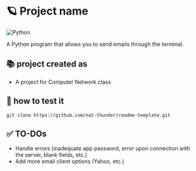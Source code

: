 # 🪐 Project name
![Python](https://img.shields.io/badge/python-3670A0?style=for-the-badge&logo=python&logoColor=ffdd54)

A Python program that allows you to send emails through the terminal.

## 📚 project created as
  - A project for Computer Network class

## 📑 how to test it
  ```
  git clone https://github.com/nat-thunder/readme-template.git
  ```

## ✅ TO-DOs
  - Handle errors (inadequate app password, error upon connection with the server, blank fields, etc.)
  - Add more email client options (Yahoo, etc.)
